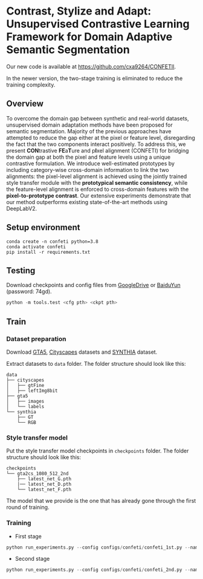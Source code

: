 # Contrast, Stylize and Adapt: Unsupervised Contrastive Learning Framework for Domain Adaptive Semantic Segmentation

Our new code is available at https://github.com/cxa9264/CONFETII.

In the newer version, the two-stage training is eliminated to reduce the training complexity.

## Overview

To overcome the domain gap between synthetic and real-world datasets, unsupervised domain adaptation methods have been proposed for semantic segmentation. Majority of the previous approaches have attempted to reduce the gap either at the pixel or feature level, disregarding the fact that the two components interact positively. To address this, we present **CON**trastive **FE**a**T**ure and p**I**xel alignment (CONFETI) for bridging the domain gap at both the pixel and feature levels using a unique contrastive formulation. We introduce well-estimated prototypes by including category-wise cross-domain information to link the two alignments: the pixel-level alignment is achieved using the jointly trained style transfer module with the **prototypical semantic consistency**, while the feature-level alignment is enforced to cross-domain features with the **pixel-to-prototype contrast**. Our extensive experiments demonstrate that our method outperforms existing state-of-the-art methods using DeepLabV2.

## Setup environment

```
conda create -n confeti python=3.8
conda activate confeti
pip install -r requirements.txt
```

## Testing

Download checkpoints and config files from [GoogleDrive](https://drive.google.com/drive/folders/1CaClev_jycGgwrlgdVrqh_qSIODEPsEE?usp=sharing) or [BaiduYun](https://pan.baidu.com/s/1_l8x-Yd80wFrLqVD9_Vd9A) (password: 74gd).
 
```python
python -m tools.test <cfg pth> <ckpt pth>
```

## Train

### Dataset preparation

Download [GTA5](https://download.visinf.tu-darmstadt.de/data/from_games/), [Cityscapes](https://www.cityscapes-dataset.com/) datasets and [SYNTHIA](https://synthia-dataset.net/downloads/) dataset.

Extract datasets to `data` folder. The folder structure should look like this:

```
data
├── cityscapes
│   ├── gtFine
│   ├── leftImg8bit
├── gta5
│   ├── images
│   └── labels
└── synthia
    ├── GT
    └── RGB
```

### Style transfer model

Put the style transfer model checkpoints in `checkpoints` folder. The folder structure should look like this:

```
checkpoints
└── gta2cs_1080_512_2nd
    ├── latest_net_G.pth
    |── latest_net_D.pth
    └── latest_net_F.pth
```

The model that we provide is the one that has already gone through the first round of training.


### Training

* First stage
```python
python run_experiments.py --config configs/confeti/confeti_1st.py --name gta2cs_1080_512 --continue_train
```

* Second stage
```python
python run_experiments.py --config configs/confeti/confeti_2nd.py --name gta2cs_1080_512_2nd --continue_train
```
